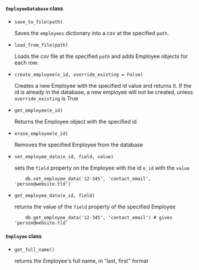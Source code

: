 #### `EmployeeDatabase` class

* `save_to_file(path)`
    
    Saves the `employees` dictionary into a csv at the specified `path`.

* `load_from_file(path)`
    
    Loads the csv file at the specified `path` and adds Employee objects for each row.

* `create_employee(e_id, override_existing = False)`
    
    Creates a new Employee with the specified id value and returns it.
    If the id is already in the database, a new employee will not be created, unless `override_existing` is True

* `get_employee(e_id)`
    
    Returns the Employee object with the specified id

* `erase_employee(e_id)`
    
    Removes the specified Employee from the database

* `set_employee_data(e_id, field, value)`
    
    sets the `field` property on the Employee with the id `e_id` with the `value`
    
    ```
        db.set_employee_data('12-345', 'contact_email', 'person@website.tld')
    ```

* `get_employee_data(e_id, field)`
    
    returns the value of the `field` property of the specified Employee
    
    ```
        db.get_employee_data('12-345', 'contact_email') # gives 'person@website.tld'
    ```

#### `Employee` class

* `get_full_name()`

    returns the Employee's full name, in "last, first" format
